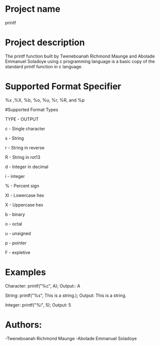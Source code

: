 # Project name

printf

# Project description

The printf function built by Tweneboanah Richmond Maunge and Abolade Emmanuel Soladoye using c programming language is a basic copy of the standard printf function in c language.

# Supported Format Specifier

%x ,%X, %b, %o, %u, %r, %R, and %p

#Supported Format Types

TYPE - OUTPUT

c - Single character

s - String

r - String in reverse

R - String in rot13

d - Integer in decimal

i - integer

% - Percent sign

Xl - Lowercase hex

X - Uppercase hex

b - binary

o - octal

u - unsigned

p - pointer

F - expletive

# Examples

Character: printf("%c", A); Output:: A

String: printf("%s", This is a string.); Output: This is a string.

Integer: printf("%i", 5); Output: 5

# Authors: 
-Tweneboanah Richmond Maunge
-Abolade Emmanuel Soladoye
